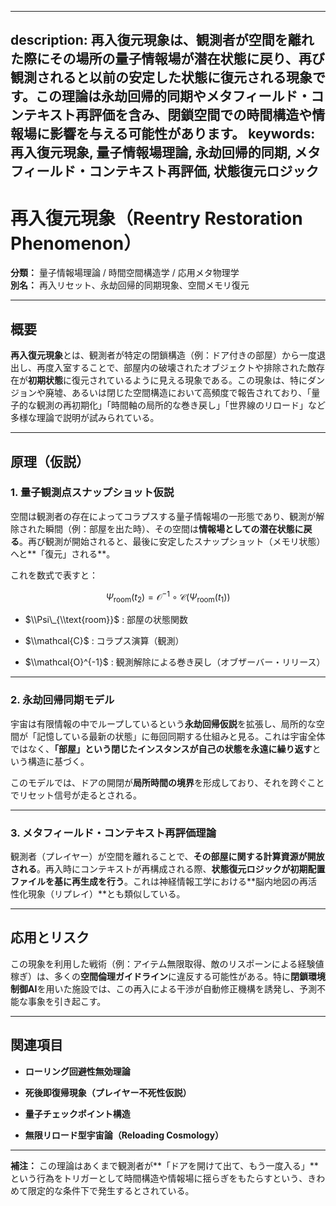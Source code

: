 ----------
description: 再入復元現象は、観測者が空間を離れた際にその場所の量子情報場が潜在状態に戻り、再び観測されると以前の安定した状態に復元される現象です。この理論は永劫回帰的同期やメタフィールド・コンテキスト再評価を含み、閉鎖空間での時間構造や情報場に影響を与える可能性があります。
keywords: 再入復元現象, 量子情報場理論, 永劫回帰的同期, メタフィールド・コンテキスト再評価, 状態復元ロジック
----------

再入復元現象（Reentry Restoration Phenomenon）
==========================================

**分類：** 量子情報場理論 / 時間空間構造学 / 応用メタ物理学  
**別名：** 再入リセット、永劫回帰的同期現象、空間メモリ復元

* * *

概要
--

**再入復元現象**とは、観測者が特定の閉鎖構造（例：ドア付きの部屋）から一度退出し、再度入室することで、部屋内の破壊されたオブジェクトや排除された敵存在が**初期状態**に復元されているように見える現象である。この現象は、特にダンジョンや廃墟、あるいは閉じた空間構造において高頻度で報告されており、「量子的な観測の再初期化」「時間軸の局所的な巻き戻し」「世界線のリロード」など多様な理論で説明が試みられている。

* * *

原理（仮説）
------

### 1\. **量子観測点スナップショット仮説**

空間は観測者の存在によってコラプスする量子情報場の一形態であり、観測が解除された瞬間（例：部屋を出た時）、その空間は**情報場としての潜在状態に戻る**。再び観測が開始されると、最後に安定したスナップショット（メモリ状態）へと\*\*「復元」される\*\*。

これを数式で表すと：

$$
\Psi_{\text{room}}(t_2) = \mathcal{O}^{-1} \circ \mathcal{C}(\Psi_{\text{room}}(t_1))
$$

*   $\\Psi\_{\\text{room}}$ : 部屋の状態関数
    
*   $\\mathcal{C}$ : コラプス演算（観測）
    
*   $\\mathcal{O}^{-1}$ : 観測解除による巻き戻し（オブザーバー・リリース）
    

* * *

### 2\. **永劫回帰同期モデル**

宇宙は有限情報の中でループしているという**永劫回帰仮説**を拡張し、局所的な空間が「記憶している最新の状態」に毎回同期する仕組みと見る。これは宇宙全体ではなく、**「部屋」という閉じたインスタンスが自己の状態を永遠に繰り返す**という構造に基づく。

このモデルでは、ドアの開閉が**局所時間の境界**を形成しており、それを跨ぐことでリセット信号が走るとされる。

* * *

### 3\. **メタフィールド・コンテキスト再評価理論**

観測者（プレイヤー）が空間を離れることで、**その部屋に関する計算資源が開放される**。再入時にコンテキストが再構成される際、**状態復元ロジックが初期配置ファイルを基に再生成を行う**。これは神経情報工学における\*\*脳内地図の再活性化現象（リプレイ）\*\*とも類似している。

* * *

応用とリスク
------

この現象を利用した戦術（例：アイテム無限取得、敵のリスポーンによる経験値稼ぎ）は、多くの**空間倫理ガイドライン**に違反する可能性がある。特に**閉鎖環境制御AI**を用いた施設では、この再入による干渉が自動修正機構を誘発し、予測不能な事象を引き起こす。

* * *

関連項目
----

*   **ローリング回避性無効理論**
    
*   **死後即復帰現象（プレイヤー不死性仮説）**
    
*   **量子チェックポイント構造**
    
*   **無限リロード型宇宙論（Reloading Cosmology）**
    

* * *

**補注：** この理論はあくまで観測者が\*\*「ドアを開けて出て、もう一度入る」\*\*という行為をトリガーとして時間構造や情報場に揺らぎをもたらすという、きわめて限定的な条件下で発生するとされている。